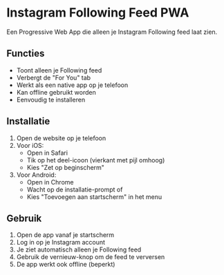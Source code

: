 # Instagram Following Feed PWA

Een Progressive Web App die alleen je Instagram Following feed laat zien.

## Functies

- Toont alleen je Following feed
- Verbergt de "For You" tab
- Werkt als een native app op je telefoon
- Kan offline gebruikt worden
- Eenvoudig te installeren

## Installatie

1. Open de website op je telefoon
2. Voor iOS:
   - Open in Safari
   - Tik op het deel-icoon (vierkant met pijl omhoog)
   - Kies "Zet op beginscherm"
3. Voor Android:
   - Open in Chrome
   - Wacht op de installatie-prompt of
   - Kies "Toevoegen aan startscherm" in het menu

## Gebruik

1. Open de app vanaf je startscherm
2. Log in op je Instagram account
3. Je ziet automatisch alleen je Following feed
4. Gebruik de vernieuw-knop om de feed te verversen
5. De app werkt ook offline (beperkt) 